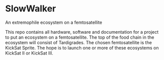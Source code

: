 # SlowWalker
An extremophile ecosystem on a femtosatellite

This repo contains all hardware, software and documentation for a project to put an ecosystem on a femtosatellite. The top of the food chain in the ecosystem will consist of Tardigrades. The chosen femtosatellite is the KickSat Sprite. The hope is to launch one or more of these ecosystems on KickSat II or KickSat III.
